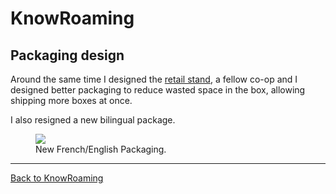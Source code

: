# KnowRoaming

## Packaging design

Around the same time I designed the [retail stand](?p=kr_retail), a fellow co-op and I designed better packaging to reduce wasted space in the box, allowing shipping more boxes at once.

I also resigned a new bilingual package.

<figure class='folio_image' id='packaging'>
	<img src='../includes/portfolio_images/knowroaming/packaging/knowroaming_packaging.jpg'>
<figcaption>New French/English Packaging.</figcaption>
</figure>

---
[Back to KnowRoaming](?p=knowroaming)